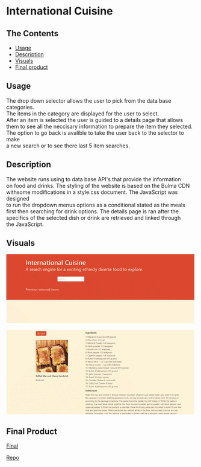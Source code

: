 # International Cuisine
## The Contents

- [Usage](#usage)
- [Description](#description)
- [Visuals](#visuals)
- [Final product](#final-product)

## Usage 
   The drop down selector allows the user to pick from the data base categories.  
   The items in the category are displayed for the user to select.  
   After an item is selected the user is guided to a details page that allows  
   them to see all the neccisary information to prepare the item they selected.  
   The option to go back is avalible to take the user back to the selector to make  
   a new search or to see there last 5 item searches.
 

## Description
   The website runs using to data base API's that provide the information  
   on food and drinks. The styling of the website is based on the Bulma CDN  
   withsome modifications in a style.css document. The JavaScript was designed  
   to run the dropdown menus options as a conditional stated as the meals  
   first then searching for drink options. The details page is ran after the  
   specifics of the selected dish or drink are retrieved and linked through  
   the JavaScript.



## Visuals
![International Cuisine](./assets/images/i-c-01.gif)  

![International Cuisine Detail Page](./assets/images/i-c-02.gif)

## Final Product
[Final](https://mchapm17.github.io/international-cuisine/)  

[Repo](https://github.com/mchapm17/international-cuisine)